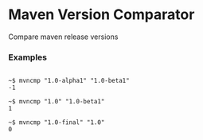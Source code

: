 # Maven Version Comparator

Compare maven release versions

### Examples

```shell

~$ mvncmp "1.0-alpha1" "1.0-beta1"
-1  

~$ mvncmp "1.0" "1.0-beta1"
1

~$ mvncmp "1.0-final" "1.0"
0
